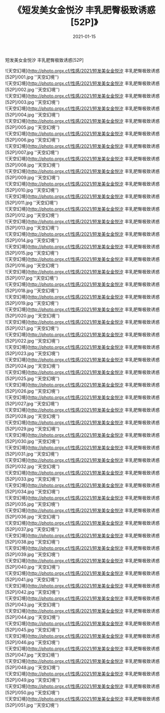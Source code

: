 ﻿---
layout: post
title:  《短发美女金悦汐 丰乳肥臀极致诱惑[52P]》
date:   2021-01-15
img: http://photo.orgx.cf/性感/2021/短发美女金悦汐 丰乳肥臀极致诱惑[52P]/000.jpg
categories: [美女, 性感, 泳衣]
---

短发美女金悦汐 丰乳肥臀极致诱惑[52P]



![天空幻境](http://photo.orgx.cf/性感/2021/短发美女金悦汐 丰乳肥臀极致诱惑[52P]/001.jpg ''天空幻境'') <br>
![天空幻境](http://photo.orgx.cf/性感/2021/短发美女金悦汐 丰乳肥臀极致诱惑[52P]/002.jpg ''天空幻境'') <br>
![天空幻境](http://photo.orgx.cf/性感/2021/短发美女金悦汐 丰乳肥臀极致诱惑[52P]/003.jpg ''天空幻境'') <br>
![天空幻境](http://photo.orgx.cf/性感/2021/短发美女金悦汐 丰乳肥臀极致诱惑[52P]/004.jpg ''天空幻境'') <br>
![天空幻境](http://photo.orgx.cf/性感/2021/短发美女金悦汐 丰乳肥臀极致诱惑[52P]/005.jpg ''天空幻境'') <br>
![天空幻境](http://photo.orgx.cf/性感/2021/短发美女金悦汐 丰乳肥臀极致诱惑[52P]/006.jpg ''天空幻境'') <br>
![天空幻境](http://photo.orgx.cf/性感/2021/短发美女金悦汐 丰乳肥臀极致诱惑[52P]/007.jpg ''天空幻境'') <br>
![天空幻境](http://photo.orgx.cf/性感/2021/短发美女金悦汐 丰乳肥臀极致诱惑[52P]/008.jpg ''天空幻境'') <br>
![天空幻境](http://photo.orgx.cf/性感/2021/短发美女金悦汐 丰乳肥臀极致诱惑[52P]/009.jpg ''天空幻境'') <br>
![天空幻境](http://photo.orgx.cf/性感/2021/短发美女金悦汐 丰乳肥臀极致诱惑[52P]/010.jpg ''天空幻境'') <br>
![天空幻境](http://photo.orgx.cf/性感/2021/短发美女金悦汐 丰乳肥臀极致诱惑[52P]/011.jpg ''天空幻境'') <br>
![天空幻境](http://photo.orgx.cf/性感/2021/短发美女金悦汐 丰乳肥臀极致诱惑[52P]/012.jpg ''天空幻境'') <br>
![天空幻境](http://photo.orgx.cf/性感/2021/短发美女金悦汐 丰乳肥臀极致诱惑[52P]/013.jpg ''天空幻境'') <br>
![天空幻境](http://photo.orgx.cf/性感/2021/短发美女金悦汐 丰乳肥臀极致诱惑[52P]/014.jpg ''天空幻境'') <br>
![天空幻境](http://photo.orgx.cf/性感/2021/短发美女金悦汐 丰乳肥臀极致诱惑[52P]/015.jpg ''天空幻境'') <br>
![天空幻境](http://photo.orgx.cf/性感/2021/短发美女金悦汐 丰乳肥臀极致诱惑[52P]/016.jpg ''天空幻境'') <br>
![天空幻境](http://photo.orgx.cf/性感/2021/短发美女金悦汐 丰乳肥臀极致诱惑[52P]/017.jpg ''天空幻境'') <br>
![天空幻境](http://photo.orgx.cf/性感/2021/短发美女金悦汐 丰乳肥臀极致诱惑[52P]/018.jpg ''天空幻境'') <br>
![天空幻境](http://photo.orgx.cf/性感/2021/短发美女金悦汐 丰乳肥臀极致诱惑[52P]/019.jpg ''天空幻境'') <br>
![天空幻境](http://photo.orgx.cf/性感/2021/短发美女金悦汐 丰乳肥臀极致诱惑[52P]/020.jpg ''天空幻境'') <br>
![天空幻境](http://photo.orgx.cf/性感/2021/短发美女金悦汐 丰乳肥臀极致诱惑[52P]/021.jpg ''天空幻境'') <br>
![天空幻境](http://photo.orgx.cf/性感/2021/短发美女金悦汐 丰乳肥臀极致诱惑[52P]/022.jpg ''天空幻境'') <br>
![天空幻境](http://photo.orgx.cf/性感/2021/短发美女金悦汐 丰乳肥臀极致诱惑[52P]/023.jpg ''天空幻境'') <br>
![天空幻境](http://photo.orgx.cf/性感/2021/短发美女金悦汐 丰乳肥臀极致诱惑[52P]/024.jpg ''天空幻境'') <br>
![天空幻境](http://photo.orgx.cf/性感/2021/短发美女金悦汐 丰乳肥臀极致诱惑[52P]/025.jpg ''天空幻境'') <br>
![天空幻境](http://photo.orgx.cf/性感/2021/短发美女金悦汐 丰乳肥臀极致诱惑[52P]/026.jpg ''天空幻境'') <br>
![天空幻境](http://photo.orgx.cf/性感/2021/短发美女金悦汐 丰乳肥臀极致诱惑[52P]/027.jpg ''天空幻境'') <br>
![天空幻境](http://photo.orgx.cf/性感/2021/短发美女金悦汐 丰乳肥臀极致诱惑[52P]/028.jpg ''天空幻境'') <br>
![天空幻境](http://photo.orgx.cf/性感/2021/短发美女金悦汐 丰乳肥臀极致诱惑[52P]/029.jpg ''天空幻境'') <br>
![天空幻境](http://photo.orgx.cf/性感/2021/短发美女金悦汐 丰乳肥臀极致诱惑[52P]/030.jpg ''天空幻境'') <br>
![天空幻境](http://photo.orgx.cf/性感/2021/短发美女金悦汐 丰乳肥臀极致诱惑[52P]/031.jpg ''天空幻境'') <br>
![天空幻境](http://photo.orgx.cf/性感/2021/短发美女金悦汐 丰乳肥臀极致诱惑[52P]/032.jpg ''天空幻境'') <br>
![天空幻境](http://photo.orgx.cf/性感/2021/短发美女金悦汐 丰乳肥臀极致诱惑[52P]/033.jpg ''天空幻境'') <br>
![天空幻境](http://photo.orgx.cf/性感/2021/短发美女金悦汐 丰乳肥臀极致诱惑[52P]/034.jpg ''天空幻境'') <br>
![天空幻境](http://photo.orgx.cf/性感/2021/短发美女金悦汐 丰乳肥臀极致诱惑[52P]/035.jpg ''天空幻境'') <br>
![天空幻境](http://photo.orgx.cf/性感/2021/短发美女金悦汐 丰乳肥臀极致诱惑[52P]/036.jpg ''天空幻境'') <br>
![天空幻境](http://photo.orgx.cf/性感/2021/短发美女金悦汐 丰乳肥臀极致诱惑[52P]/037.jpg ''天空幻境'') <br>
![天空幻境](http://photo.orgx.cf/性感/2021/短发美女金悦汐 丰乳肥臀极致诱惑[52P]/038.jpg ''天空幻境'') <br>
![天空幻境](http://photo.orgx.cf/性感/2021/短发美女金悦汐 丰乳肥臀极致诱惑[52P]/039.jpg ''天空幻境'') <br>
![天空幻境](http://photo.orgx.cf/性感/2021/短发美女金悦汐 丰乳肥臀极致诱惑[52P]/040.jpg ''天空幻境'') <br>
![天空幻境](http://photo.orgx.cf/性感/2021/短发美女金悦汐 丰乳肥臀极致诱惑[52P]/041.jpg ''天空幻境'') <br>
![天空幻境](http://photo.orgx.cf/性感/2021/短发美女金悦汐 丰乳肥臀极致诱惑[52P]/042.jpg ''天空幻境'') <br>
![天空幻境](http://photo.orgx.cf/性感/2021/短发美女金悦汐 丰乳肥臀极致诱惑[52P]/043.jpg ''天空幻境'') <br>
![天空幻境](http://photo.orgx.cf/性感/2021/短发美女金悦汐 丰乳肥臀极致诱惑[52P]/044.jpg ''天空幻境'') <br>
![天空幻境](http://photo.orgx.cf/性感/2021/短发美女金悦汐 丰乳肥臀极致诱惑[52P]/045.jpg ''天空幻境'') <br>
![天空幻境](http://photo.orgx.cf/性感/2021/短发美女金悦汐 丰乳肥臀极致诱惑[52P]/046.jpg ''天空幻境'') <br>
![天空幻境](http://photo.orgx.cf/性感/2021/短发美女金悦汐 丰乳肥臀极致诱惑[52P]/047.jpg ''天空幻境'') <br>
![天空幻境](http://photo.orgx.cf/性感/2021/短发美女金悦汐 丰乳肥臀极致诱惑[52P]/048.jpg ''天空幻境'') <br>
![天空幻境](http://photo.orgx.cf/性感/2021/短发美女金悦汐 丰乳肥臀极致诱惑[52P]/049.jpg ''天空幻境'') <br>
![天空幻境](http://photo.orgx.cf/性感/2021/短发美女金悦汐 丰乳肥臀极致诱惑[52P]/050.jpg ''天空幻境'') <br>
![天空幻境](http://photo.orgx.cf/性感/2021/短发美女金悦汐 丰乳肥臀极致诱惑[52P]/051.jpg ''天空幻境'') <br>